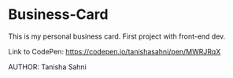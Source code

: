 # Business-Card
This is my personal business card. First project with front-end dev.

Link to CodePen: https://codepen.io/tanishasahni/pen/MWRJRqX

AUTHOR: Tanisha Sahni
